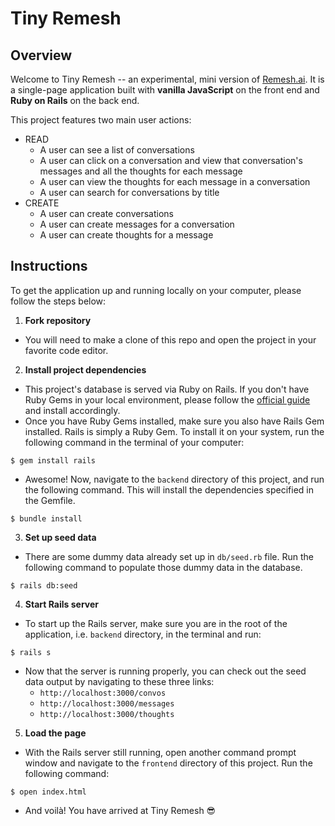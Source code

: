 # Tiny Remesh

## Overview
Welcome to Tiny Remesh -- an experimental, mini version of [Remesh.ai](https://remesh.ai/). It is a single-page application built with **vanilla JavaScript** on the front end and **Ruby on Rails** on the back end.

This project features two main user actions:
- READ
  - A user can see a list of conversations
  - A user can click on a conversation and view that conversation's messages and all the thoughts for each message
  - A user can view the thoughts for each message in a conversation
  - A user can search for conversations by title
- CREATE
  - A user can create conversations
  - A user can create messages for a conversation
  - A user can create thoughts for a message


## Instructions
To get the application up and running locally on your computer, please follow the steps below:

1. **Fork repository**
  - You will need to make a clone of this repo and open the project in your favorite code editor.

2. **Install project dependencies**
  - This project's database is served via Ruby on Rails. If you don't have Ruby Gems in your local environment, please follow the [official guide](https://guides.rubygems.org/rubygems-basics/#installing-gems) and install accordingly.
  - Once you have Ruby Gems installed, make sure you also have Rails Gem installed. Rails is simply a Ruby Gem. To install it on your system, run the following command in the terminal of your computer:
  ```
  $ gem install rails
  ```  
  - Awesome! Now, navigate to the `backend` directory of this project, and run the following command. This will install the dependencies specified in the Gemfile.
  ```
  $ bundle install
  ```

3. **Set up seed data**
  - There are some dummy data already set up in `db/seed.rb` file. Run the following command to populate those dummy data in the database. 
  ```
  $ rails db:seed
  ```

4. **Start Rails server**
  - To start up the Rails server, make sure you are in the root of the application, i.e. `backend` directory, in the terminal and run:
  ```
  $ rails s
  ```
  - Now that the server is running properly, you can check out the seed data output by navigating to these three links:
    - `http://localhost:3000/convos`
    - `http://localhost:3000/messages`
    - `http://localhost:3000/thoughts`

5. **Load the page**
  - With the Rails server still running, open another command prompt window and navigate to the `frontend` directory of this project. Run the following command:
  ```
  $ open index.html
  ```
  - And voilà! You have arrived at Tiny Remesh 😎